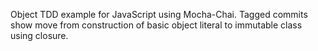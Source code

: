 Object TDD example for JavaScript using Mocha-Chai. Tagged commits show move from construction of basic object literal to immutable class using closure. 